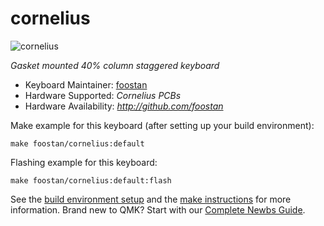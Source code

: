 # cornelius

![cornelius](https://i.imgur.com/kGoUGZg.jpg)

*Gasket mounted 40% column staggered keyboard*

* Keyboard Maintainer: [foostan](https://github.com/foostan/)
* Hardware Supported: *Cornelius PCBs*
* Hardware Availability: *http://github.com/foostan*

Make example for this keyboard (after setting up your build environment):

    make foostan/cornelius:default

Flashing example for this keyboard:

    make foostan/cornelius:default:flash

See the [build environment setup](https://docs.qmk.fm/#/getting_started_build_tools) and the [make instructions](https://docs.qmk.fm/#/getting_started_make_guide) for more information. Brand new to QMK? Start with our [Complete Newbs Guide](https://docs.qmk.fm/#/newbs).
